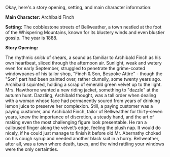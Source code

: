 Okay, here's a story opening, setting, and main character information:

**Main Character:** Archibald Finch

**Setting:** The cobblestone streets of Bellweather, a town nestled at the foot of the Whispering Mountains, known for its blustery winds and even blustier gossip. The year is 1888.

**Story Opening:**

The rhythmic *snick* of shears, a sound as familiar to Archibald Finch as his own heartbeat, sliced through the afternoon air. Sunlight, weak and watery even for early September, struggled to penetrate the grime-coated windowpanes of his tailor shop, "Finch & Son, Bespoke Attire" - though the "Son" part had been painted over, rather clumsily, some twenty years ago. Archibald squinted, holding a scrap of emerald green velvet up to the light. Mrs. Hawthorne wanted a new riding jacket, something to "dazzle" at the autumn hunt. Dazzling, Archibald thought, was a tall order when dealing with a woman whose face had permanently soured from years of drinking lemon juice to preserve her complexion. Still, a paying customer was a paying customer, and Archibald Finch, tailor of Bellweather for thirty-seven years, knew the importance of discretion, a steady hand, and the art of making even the most challenging figure look presentable. He ran a calloused finger along the velvet’s edge, feeling the plush nap. It would do nicely, if he could just manage to finish it before old Mr. Abernathy choked on his cough syrup and needed another black suit in a hurry. Bellweather, after all, was a town where death, taxes, and the wind rattling your windows were the only certainties.
